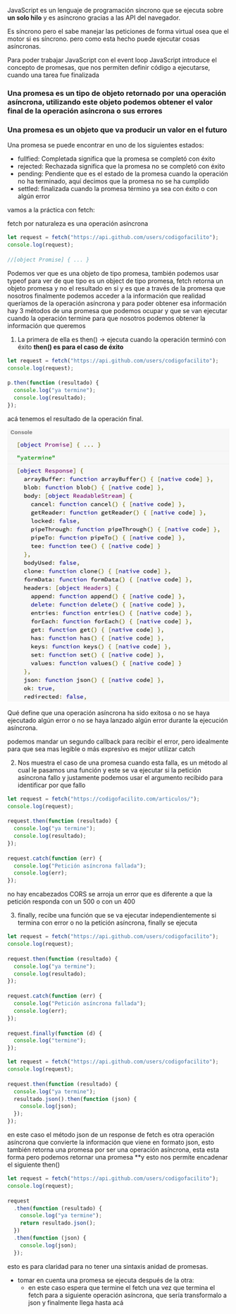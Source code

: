 JavaScript es un lenguaje de programación síncrono que
se ejecuta sobre **un solo hilo** y es asíncrono gracias a las API del navegador.

Es síncrono pero el sabe manejar las peticiones de forma virtual
osea que el motor si es síncrono. pero como esta hecho puede ejecutar cosas asíncronas.

Para poder trabajar JavaScript con el event loop JavaScript introduce el concepto de promesas, que nos permiten definir código a ejecutarse, cuando una tarea fue finalizada

### Una promesa es un tipo de objeto retornado por una operación asíncrona, utilizando este objeto podemos obtener el valor final de la operación asíncrona o sus errores

### Una promesa es un objeto que va producir un valor en el futuro

Una promesa se puede encontrar en uno de los siguientes estados:

- fullfied: Completada significa que la promesa se completó con éxito
- rejected: Rechazada significa que la promesa no se completó con éxito
- pending: Pendiente que es el estado de la promesa cuando la operación no ha terminado, aquí decimos que la promesa no se ha cumplido
- settled: finalizada cuando la promesa término ya sea con éxito o con algún error

vamos a la práctica con fetch:

fetch por naturaleza es una operación asíncrona

```js
let request = fetch("https://api.github.com/users/codigofacilito");
console.log(request);

//[object Promise] { ... }
```

Podemos ver que es una objeto de tipo promesa, también podemos usar typeof para ver de que tipo es un object de tipo promesa, fetch retorna un objeto promesa y no el resultado en si y es que a través de la promesa que nosotros finalmente podemos acceder a la información que realidad queríamos de la operación asíncrona y para poder obtener esa información hay 3 métodos
de una promesa que podemos ocupar y que se van ejecutar cuando la operación termine para que nosotros podemos obtener la información que queremos

1. La primera de ella es then() -> ejecuta cuando la operación terminó con éxito **then() es para el caso de éxito**

```js
let request = fetch("https://api.github.com/users/codigofacilito");
console.log(request);

p.then(function (resultado) {
  console.log("ya termine");
  console.log(resultado);
});
```

acá tenemos el resultado de la operación final.

![results](./images/results.png)

Qué define que una operación asíncrona ha sido exitosa o no se haya ejecutado algún error o no se haya lanzado algún error durante la ejecución asíncrona.

podemos mandar un segundo callback para recibir el error, pero idealmente para que sea mas legible o más expresivo es mejor utilizar catch

2. Nos muestra el caso de una promesa cuando esta falla, es un método al cual le pasamos una función y este se va ejecutar si la petición asíncrona fallo y justamente podemos usar el argumento recibido para identificar por que fallo

```js
let request = fetch("https://codigofacilito.com/articulos/");
console.log(request);

request.then(function (resultado) {
  console.log("ya termine");
  console.log(resultado);
});

request.catch(function (err) {
  console.log("Petición asíncrona fallada");
  console.log(err);
});
```

no hay encabezados CORS se arroja un error que es diferente a que la petición responda con un 500 o con un 400

3. finally, recibe una función que se va ejecutar independientemente si termina con error o no la petición asíncrona, finally se ejecuta

```js
let request = fetch("https://api.github.com/users/codigofacilito");
console.log(request);

request.then(function (resultado) {
  console.log("ya termine");
  console.log(resultado);
});

request.catch(function (err) {
  console.log("Petición asíncrona fallada");
  console.log(err);
});

request.finally(function (d) {
  console.log("termine");
});
```

```js
let request = fetch("https://api.github.com/users/codigofacilito");
console.log(request);

request.then(function (resultado) {
  console.log("ya termine");
  resultado.json().then(function (json) {
    console.log(json);
  });
});
```

en este caso el método json de un response de fetch es otra operación asíncrona que convierte la información que viene en formato json, esto también retorna una promesa por ser una operación asíncrona, esta esta forma pero podemos retornar una promesa \*\*y esto nos permite encadenar el siguiente then()

```js
let request = fetch("https://api.github.com/users/codigofacilito");
console.log(request);

request
  .then(function (resultado) {
    console.log("ya termine");
    return resultado.json();
  })
  .then(function (json) {
    console.log(json);
  });
```

esto es para claridad para no tener una sintaxis anidad de promesas.

- tomar en cuenta una promesa se ejecuta después de la otra:
  - en este caso espera que termine el fetch una vez que termina el fetch para a siguiente operación asíncrona, que sería transformalo a json y finalmente llega hasta acá
